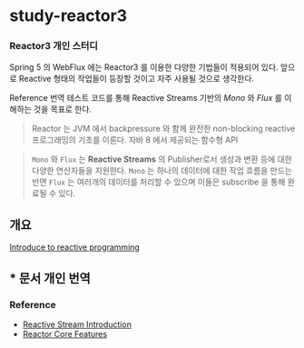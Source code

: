 # study-reactor3
### Reactor3 개인 스터디

Spring 5 의 WebFlux 에는 Reactor3 를 이용한 다양한 기법들이 적용되어 있다.
앞으로 Reactive 형태의 작업들이 등장할 것이고 자주 사용될 것으로 생각한다.

Reference 번역 테스트 코드를 통해 Reactive Streams 기반의 *Mono* 와 *Flux* 를 이해하는 것을 목표로 한다.

> Reactor 는 JVM 에서 backpressure 와 함께 완전한 non-blocking reactive 프로그래밍의 기초를 이룬다.
> 자바  8 에서 제공되는 함수형 API

> `Mono` 와 `Flux` 는 **Reactive Streams** 의 Publisher로서 생성과 변환 등에 대한 다양한 연산자들을 지원한다. 
> `Mono` 는 하나의 데이터에 대한 작업 흐름을 만드는 반면 `Flux` 는 여러개의 데이터를 처리할 수 있으며
> 이들은 subscribe 을 통해 완료될 수 있다.

## 개요
[Introduce to reactive programming](documents/tech.io/ko/introduce-to-reactive-programming.md) 

## \* 문서 개인 번역

### Reference

- [Reactive Stream Introduction](documents/reference/3.%20Introduction%20to%20Reactive%20Programming.md)
- [Reactor Core Features](documents/reference/4.%20Reactor%20Core%20Features.md)
